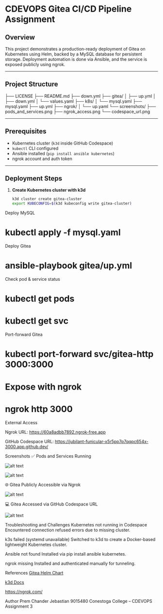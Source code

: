 # CDEVOPS Gitea CI/CD Pipeline Assignment

## Overview

This project demonstrates a production-ready deployment of Gitea on Kubernetes using Helm, backed by a MySQL database for persistent storage. Deployment automation is done via Ansible, and the service is exposed publicly using ngrok.

---

## Project Structure

├── LICENSE
├── README.md
├── down.yml
├── gitea/
│ ├── up.yml
│ ├── down.yml
│ └── values.yaml
├── k8s/
│ └── mysql.yaml
├── mysql.yaml
├── up.yml
├── ngrok/
│ └── up.yaml
└── screenshots/
├── pods_and_services.png
├── ngrok_access.png
└── codespace_url.png

---

## Prerequisites

- Kubernetes cluster (`k3d` inside GitHub Codespace)
- `kubectl` CLI configured
- Ansible installed (`pip install ansible kubernetes`)
- ngrok account and auth token

---

## Deployment Steps

1. **Create Kubernetes cluster with k3d**
   ```bash
   k3d cluster create gitea-cluster
   export KUBECONFIG=$(k3d kubeconfig write gitea-cluster)

Deploy MySQL

# kubectl apply -f mysql.yaml

Deploy Gitea

# ansible-playbook gitea/up.yml

Check pod & service status

# kubectl get pods

# kubectl get svc

Port-forward Gitea

# kubectl port-forward svc/gitea-http 3000:3000

# Expose with ngrok

# ngrok http 3000

External Access

Ngrok URL:
https://60a8adbb7892.ngrok-free.app

GitHub Codespace URL:
https://jubilant-funicular-x5r5pp7p7qqpc654x-3000.app.github.dev/

Screenshots
✅ Pods and Services Running

![alt text](image.png)

![alt text](image-1.png)

🌐 Gitea Publicly Accessible via Ngrok

![alt text](image-2.png)

💻 Gitea Accessed via GitHub Codespace URL

![alt text](image-3.png)

Troubleshooting and Challenges
Kubernetes not running in Codespace
Encountered connection refused errors due to missing cluster.

k3s failed (systemd unavailable)
Switched to k3d to create a Docker-based lightweight Kubernetes cluster.

Ansible not found
Installed via pip install ansible kubernetes.

ngrok missing
Installed and authenticated manually for tunneling.

References
[Gitea Helm Chart](https://github.com/bitnami/charts)

[k3d Docs](https://k3d.io/v5.6.3/)

https://ngrok.com/

Author
Prem Chander Jebastian
9015480
Conestoga College – CDEVOPS Assignment 3